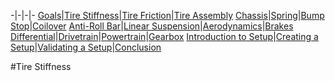 -|-|-|-
[Goals](../1_Goals.md)|[Tire Stiffness](../3_Tire_Stiffness.md)|[Tire Friction](../4_Tire_Friction.md)|[Tire Assembly](../5_TireAssy.md)
[Chassis](../6_Chassis.md)|[Spring](../7_Spring.md)|[Bump Stop](../8_BumpStop.md)|[Coilover](../9_Coilover.md)
[Anti-Roll Bar](../10_ARB.md)|[Linear Suspension](../11_LinearSus.md)|[Aerodynamics](../12_Aero.md)|[Brakes](../13_Brakes.md)
[Differential](../14_Diff.md)|[Drivetrain](../15_DT.md)|[Powertrain](../16_Powertrain.md)|[Gearbox](../17_Gearbox.md)
[Introduction to Setup](../18_Setupintro.md)|[Creating a Setup](../19_Setup.md)|[Validating a Setup](../20_ValidateSetup.md)|[Conclusion](../21_Conclusion.md)

#Tire Stiffness



